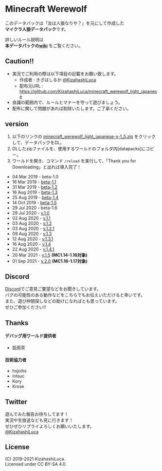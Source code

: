 # Minecraft Werewolf

このデータパックは「汝は人狼なりや？」を元にして作成した  
**マイクラ人狼データパック**です。

詳しいルール説明は  
**本データパックの[wiki][wiki]**
をご覧ください。

## Caution!!
 - 実況でご利用の際は以下項目の記載をお願い致します。
    - 作成者    : きざはしるか [@KizahashiLuca][twitter]
    - 配布元URL : https://github.com/KizahashiLuca/minecraft_werewolf_light_japanese
 - 良識の範囲内で、ルールとマナーを守って遊びましょう。
 - 配布に関して問題があれば削除いたします。ご了承ください。

## version
 1. 以下のリンクの [minecraft_werewolf_light_japanese-v-1_5.zip][v.1.5] をクリックして、データパックをDL。
 2. DLしたzipファイルを、使用するワールドのフォルダ内[datapacks]にコピー。
 3. ワールドを開き、コマンド `/reload` を実行して、「Thank you for Downloading」と出れば導入完了！

 - 04 Mar 2019 - beta-1.0
 - 16 Mar 2019 - [beta-1.1][beta1.1]
 - 31 Mar 2019 - [beta-1.2][beta1.2]
 - 16 Aug 2019 - [beta-1.3][beta1.3]
 - 25 Aug 2019 - [beta-1.4][beta1.4]
 - 14 Oct 2019 - [beta-1.5][beta1.5]
 - 29 Jul 2020 - beta-1.6
 - 29 Jul 2020 - [v.1.0][v.1.0]
 - 02 Aug 2020 - [v.1.1][v.1.1]
 - 03 Aug 2020 - [v.1.2][v.1.2]
 - 03 Aug 2020 - [v.1.2.1][v.1.2.1]
 - 09 Aug 2020 - [v.1.3][v.1.3]
 - 12 Aug 2020 - [v.1.3.1][v.1.3.1]
 - 16 Aug 2020 - [v.1.4][v.1.4]
 - 22 Aug 2020 - [v.1.4.1][v.1.4.1]
 - 20 Mar 2021 - [v.1.5][v.1.5] **(MC1.14-1.16対象)**
 - 01 Sep 2021 - [v.2.0][v.2.0] **(MC1.16-1.17対象)**

## Discord
[Discord][discord]でご意見ご要望などをお聞きしています。   
バグの可能性のある動作などをこちらでもお伝えいただけると幸いです。   
また、遊び仲間探しなどの助けになればとも思っています。   
ぜひご参加ください!!

## Thanks
#### デバッグ用ワールド提供者
 - 狐雨茶
#### 技術協力者
 - hsjoihs
 - intsuc
 - Kory
 - Krose

## Twitter
 遊んでみた報告お待ちしてます！   
 実況や生放送なども見に行きます！   
 ぜひぜひリプライよろしくお願いいたします。   
 [@KizahashiLuca][twitter]

## License
(C) 2019-2021 KizahashiLuca.  
Licensed under CC BY-SA 4.0.

[wiki]:https://github.com/KizahashiLuca/minecraft_werewolf_light_japanese/wiki
[discord]:https://discord.gg/ryNDGhU
[beta1.1]:https://github.com/KizahashiLuca/minecraft_werewolf_light_japanese/releases/tag/beta-1.1
[beta1.2]:https://github.com/KizahashiLuca/minecraft_werewolf_light_japanese/releases/tag/beta-1.2
[beta1.2.1]:https://github.com/KizahashiLuca/minecraft_werewolf_light_japanese/releases/tag/beta-1.2.1
[beta1.2.2]:https://github.com/KizahashiLuca/minecraft_werewolf_light_japanese/releases/tag/beta-1.2.2
[beta1.3]:https://github.com/KizahashiLuca/minecraft_werewolf_light_japanese/releases/tag/beta-1.3
[beta1.4]:https://github.com/KizahashiLuca/minecraft_werewolf_light_japanese/releases/tag/beta-1.4
[beta1.5]:https://github.com/KizahashiLuca/minecraft_werewolf_light_japanese/releases/tag/beta-1.5
[beta1.5-mc1.13]:https://github.com/KizahashiLuca/minecraft_werewolf_light_japanese/releases/tag/beta-1.5_MC1.13
[v.1.0]:https://github.com/KizahashiLuca/minecraft_werewolf_light_japanese/releases/tag/v.1.0
[v.1.1]:https://github.com/KizahashiLuca/minecraft_werewolf_light_japanese/releases/tag/v.1.1
[v.1.2]:https://github.com/KizahashiLuca/minecraft_werewolf_light_japanese/releases/tag/v.1.2
[v.1.2.1]:https://github.com/KizahashiLuca/minecraft_werewolf_light_japanese/releases/tag/v.1.2.1
[v.1.3]:https://github.com/KizahashiLuca/minecraft_werewolf_light_japanese/releases/tag/v.1.3
[v.1.3.1]:https://github.com/KizahashiLuca/minecraft_werewolf_light_japanese/releases/tag/v.1.3.1
[v.1.4]:https://github.com/KizahashiLuca/minecraft_werewolf_light_japanese/releases/tag/v.1.4
[v.1.4.1]:https://github.com/KizahashiLuca/minecraft_werewolf_light_japanese/releases/tag/v.1.4.1
[v.1.5]:https://github.com/KizahashiLuca/minecraft_werewolf_light_japanese/releases/tag/v.1.5
[v.2.0]:https://github.com/KizahashiLuca/minecraft_werewolf_light_japanese/releases/tag/v.2.0
[twitter]:https://www.twitter.com/KizahashiLuca
